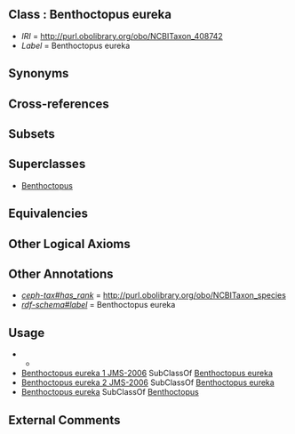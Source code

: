 
## Class : Benthoctopus eureka

 * *IRI* = http://purl.obolibrary.org/obo/NCBITaxon_408742
 * *Label* = Benthoctopus eureka

## Synonyms


## Cross-references


## Subsets


## Superclasses

 * [Benthoctopus](../../NCBITaxon/56/NCBITaxon_102656.md)

## Equivalencies


## Other Logical Axioms


## Other Annotations

 * *[ceph-tax#has_rank](../../ceph-tax#has/nk/ceph-tax#has_rank.md)* = http://purl.obolibrary.org/obo/NCBITaxon_species
 * *[rdf-schema#label](../../el/rdf-schema#label.md)* = Benthoctopus eureka

## Usage

 * -
 * [Benthoctopus eureka 1 JMS-2006](../../NCBITaxon/43/NCBITaxon_408743.md) SubClassOf [Benthoctopus eureka](../../NCBITaxon/42/NCBITaxon_408742.md)
 * [Benthoctopus eureka 2 JMS-2006](../../NCBITaxon/48/NCBITaxon_408748.md) SubClassOf [Benthoctopus eureka](../../NCBITaxon/42/NCBITaxon_408742.md)
 * [Benthoctopus eureka](../../NCBITaxon/42/NCBITaxon_408742.md) SubClassOf [Benthoctopus](../../NCBITaxon/56/NCBITaxon_102656.md)

## External Comments

